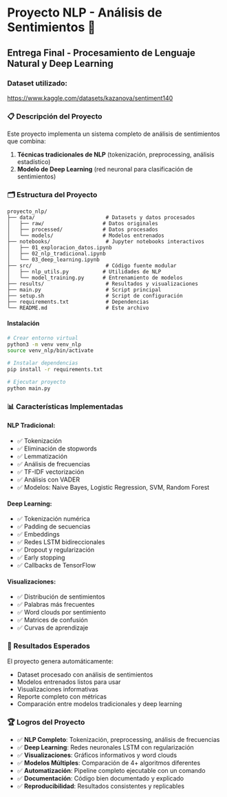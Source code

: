 # Proyecto NLP - Análisis de Sentimientos 🎯
## Entrega Final - Procesamiento de Lenguaje Natural y Deep Learning

### Dataset utilizado:

https://www.kaggle.com/datasets/kazanova/sentiment140

### 📋 Descripción del Proyecto
Este proyecto implementa un sistema completo de análisis de sentimientos que combina:
1. **Técnicas tradicionales de NLP** (tokenización, preprocessing, análisis estadístico)
2. **Modelo de Deep Learning** (red neuronal para clasificación de sentimientos)

### 🗂️ Estructura del Proyecto
```
proyecto_nlp/
├── data/                       # Datasets y datos procesados
│   ├── raw/                   # Datos originales
│   ├── processed/             # Datos procesados
│   └── models/                # Modelos entrenados
├── notebooks/                  # Jupyter notebooks interactivos
│   ├── 01_exploracion_datos.ipynb
│   ├── 02_nlp_tradicional.ipynb
│   └── 03_deep_learning.ipynb
├── src/                        # Código fuente modular
│   ├── nlp_utils.py           # Utilidades de NLP
│   └── model_training.py      # Entrenamiento de modelos
├── results/                    # Resultados y visualizaciones
├── main.py                     # Script principal
├── setup.sh                    # Script de configuración
├── requirements.txt            # Dependencias
└── README.md                   # Este archivo
```



#### Instalación
```bash
# Crear entorno virtual
python3 -m venv venv_nlp
source venv_nlp/bin/activate

# Instalar dependencias
pip install -r requirements.txt

# Ejecutar proyecto
python main.py
```

### 📊 Características Implementadas

#### NLP Tradicional:
- ✅ Tokenización
- ✅ Eliminación de stopwords
- ✅ Lemmatización
- ✅ Análisis de frecuencias
- ✅ TF-IDF vectorización
- ✅ Análisis con VADER
- ✅ Modelos: Naive Bayes, Logistic Regression, SVM, Random Forest

#### Deep Learning:
- ✅ Tokenización numérica
- ✅ Padding de secuencias
- ✅ Embeddings
- ✅ Redes LSTM bidireccionales
- ✅ Dropout y regularización
- ✅ Early stopping
- ✅ Callbacks de TensorFlow

#### Visualizaciones:
- ✅ Distribución de sentimientos
- ✅ Palabras más frecuentes
- ✅ Word clouds por sentimiento
- ✅ Matrices de confusión
- ✅ Curvas de aprendizaje

### 🎯 Resultados Esperados
El proyecto genera automáticamente:
- Dataset procesado con análisis de sentimientos
- Modelos entrenados listos para usar
- Visualizaciones informativas
- Reporte completo con métricas
- Comparación entre modelos tradicionales y deep learning

### 🏆 Logros del Proyecto
- ✅ **NLP Completo**: Tokenización, preprocessing, análisis de frecuencias
- ✅ **Deep Learning**: Redes neuronales LSTM con regularización
- ✅ **Visualizaciones**: Gráficos informativos y word clouds
- ✅ **Modelos Múltiples**: Comparación de 4+ algoritmos diferentes
- ✅ **Automatización**: Pipeline completo ejecutable con un comando
- ✅ **Documentación**: Código bien documentado y explicado
- ✅ **Reproducibilidad**: Resultados consistentes y replicables
